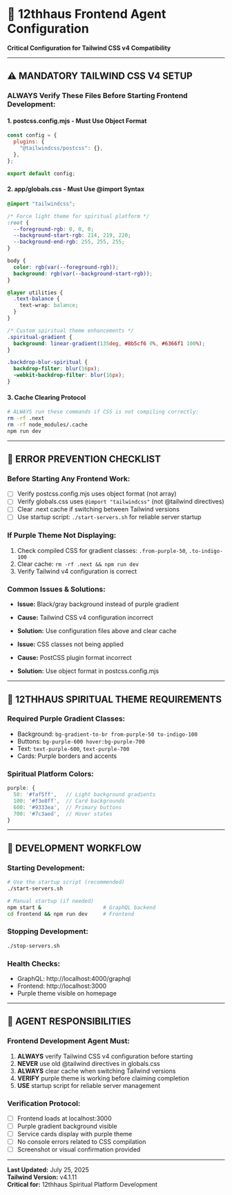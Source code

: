# 🎨 12thhaus Frontend Agent Configuration
**Critical Configuration for Tailwind CSS v4 Compatibility**

---

## ⚠️ MANDATORY TAILWIND CSS V4 SETUP

### **ALWAYS Verify These Files Before Starting Frontend Development:**

#### 1. **postcss.config.mjs** - Must Use Object Format
```javascript
const config = {
  plugins: {
    "@tailwindcss/postcss": {},
  },
};

export default config;
```

#### 2. **app/globals.css** - Must Use @import Syntax
```css
@import "tailwindcss";

/* Force light theme for spiritual platform */
:root {
  --foreground-rgb: 0, 0, 0;
  --background-start-rgb: 214, 219, 220;
  --background-end-rgb: 255, 255, 255;
}

body {
  color: rgb(var(--foreground-rgb));
  background: rgb(var(--background-start-rgb));
}

@layer utilities {
  .text-balance {
    text-wrap: balance;
  }
}

/* Custom spiritual theme enhancements */
.spiritual-gradient {
  background: linear-gradient(135deg, #8b5cf6 0%, #6366f1 100%);
}

.backdrop-blur-spiritual {
  backdrop-filter: blur(16px);
  -webkit-backdrop-filter: blur(16px);
}
```

#### 3. **Cache Clearing Protocol**
```bash
# ALWAYS run these commands if CSS is not compiling correctly:
rm -rf .next
rm -rf node_modules/.cache
npm run dev
```

---

## 🚨 ERROR PREVENTION CHECKLIST

### **Before Starting Any Frontend Work:**
- [ ] Verify postcss.config.mjs uses object format (not array)
- [ ] Verify globals.css uses `@import "tailwindcss"` (not @tailwind directives)
- [ ] Clear .next cache if switching between Tailwind versions
- [ ] Use startup script: `./start-servers.sh` for reliable server startup

### **If Purple Theme Not Displaying:**
1. Check compiled CSS for gradient classes: `.from-purple-50`, `.to-indigo-100`
2. Clear cache: `rm -rf .next && npm run dev`
3. Verify Tailwind v4 configuration is correct

### **Common Issues & Solutions:**
- **Issue:** Black/gray background instead of purple gradient
- **Cause:** Tailwind CSS v4 configuration incorrect
- **Solution:** Use configuration files above and clear cache

- **Issue:** CSS classes not being applied
- **Cause:** PostCSS plugin format incorrect  
- **Solution:** Use object format in postcss.config.mjs

---

## 🎯 12THHAUS SPIRITUAL THEME REQUIREMENTS

### **Required Purple Gradient Classes:**
- Background: `bg-gradient-to-br from-purple-50 to-indigo-100`
- Buttons: `bg-purple-600 hover:bg-purple-700`
- Text: `text-purple-600`, `text-purple-700`
- Cards: Purple borders and accents

### **Spiritual Platform Colors:**
```javascript
purple: {
  50: '#faf5ff',   // Light background gradients
  100: '#f3e8ff',  // Card backgrounds
  600: '#9333ea',  // Primary buttons
  700: '#7c3aed',  // Hover states
}
```

---

## 🔧 DEVELOPMENT WORKFLOW

### **Starting Development:**
```bash
# Use the startup script (recommended)
./start-servers.sh

# Manual startup (if needed)
npm start &                    # GraphQL backend
cd frontend && npm run dev     # Frontend
```

### **Stopping Development:**
```bash
./stop-servers.sh
```

### **Health Checks:**
- GraphQL: http://localhost:4000/graphql
- Frontend: http://localhost:3000
- Purple theme visible on homepage

---

## 📝 AGENT RESPONSIBILITIES

### **Frontend Development Agent Must:**
1. **ALWAYS** verify Tailwind CSS v4 configuration before starting
2. **NEVER** use old @tailwind directives in globals.css
3. **ALWAYS** clear cache when switching Tailwind versions
4. **VERIFY** purple theme is working before claiming completion
5. **USE** startup script for reliable server management

### **Verification Protocol:**
- [ ] Frontend loads at localhost:3000
- [ ] Purple gradient background visible
- [ ] Service cards display with purple theme
- [ ] No console errors related to CSS compilation
- [ ] Screenshot or visual confirmation provided

---

**Last Updated:** July 25, 2025  
**Tailwind Version:** v4.1.11  
**Critical for:** 12thhaus Spiritual Platform Development